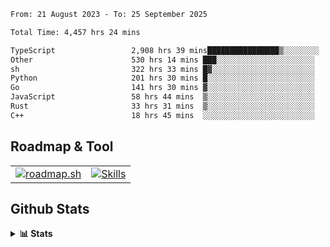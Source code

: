 <!--START_SECTION:waka-->

```txt
From: 21 August 2023 - To: 25 September 2025

Total Time: 4,457 hrs 24 mins

TypeScript                 2,908 hrs 39 mins████████████████▒░░░░░░░░   65.25 %
Other                      530 hrs 14 mins ███░░░░░░░░░░░░░░░░░░░░░░   11.90 %
sh                         322 hrs 33 mins █▓░░░░░░░░░░░░░░░░░░░░░░░   07.24 %
Python                     201 hrs 30 mins █░░░░░░░░░░░░░░░░░░░░░░░░   04.52 %
Go                         141 hrs 30 mins ▓░░░░░░░░░░░░░░░░░░░░░░░░   03.17 %
JavaScript                 58 hrs 44 mins  ▒░░░░░░░░░░░░░░░░░░░░░░░░   01.32 %
Rust                       33 hrs 31 mins  ▒░░░░░░░░░░░░░░░░░░░░░░░░   00.75 %
C++                        18 hrs 45 mins  ░░░░░░░░░░░░░░░░░░░░░░░░░   00.42 %
```

<!--END_SECTION:waka-->

## Roadmap & Tool
<table align="center">
  <tr>
    <td>
      <a href="https://roadmap.sh">
        <img src="https://roadmap.sh/card/tall/6505f3e78dfc79db2fff8e3e?variant=dark" alt="roadmap.sh" />
      </a>
    </td>
    <td>
      <a href="https://github.com/chaninlaw">
        <img src="https://skillicons.dev/icons?i=js,typescript,nodejs,nestjs,react,next,astro,html,css,tailwind,postgres,prisma,docker,git,rust,go&perline=7&theme=dark" alt="Skills" />
      </a>
    </td>
  </tr>
</table>

## Github Stats
<details close>
  <summary><b>📊 Stats</b></summary>
  <div align="center">
    
<picture>
  <source
    srcset="https://github-readme-stats.vercel.app/api?username=chaninlaw&show_icons=true&theme=dark"
    media="(prefers-color-scheme: dark)"
  />
  <source
    srcset="https://github-readme-stats.vercel.app/api?username=chaninlaw&show_icons=true"
    media="(prefers-color-scheme: light), (prefers-color-scheme: no-preference)"
  />
  <img src="https://github-readme-stats.vercel.app/api?username=chaninlaw&show_icons=true" />
</picture>
    
<picture>
  <source
    srcset="https://github-readme-stats.vercel.app/api/top-langs/?username=chaninlaw&layout=donut&theme=dark"
    media="(prefers-color-scheme: dark)"
  />
  <source
    srcset="https://github-readme-stats.vercel.app/api/top-langs/?username=chaninlaw&layout=donut"
    media="(prefers-color-scheme: light), (prefers-color-scheme: no-preference)"
  />
  <img src="https://github-readme-stats.vercel.app/api/top-langs/?username=chaninlaw&layout=donut" />
</picture>
    
  </div>
  
</details>

